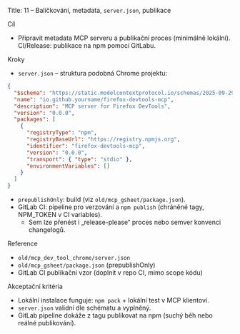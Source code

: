 Title: 11 – Balíčkování, metadata, `server.json`, publikace

Cíl

- Připravit metadata MCP serveru a publikační proces (minimálně lokální). CI/Release: publikace na npm pomocí GitLabu.

Kroky

- `server.json` – struktura podobná Chrome projektu:

```json
{
  "$schema": "https://static.modelcontextprotocol.io/schemas/2025-09-29/server.schema.json",
  "name": "io.github.yourname/firefox-devtools-mcp",
  "description": "MCP server for Firefox DevTools",
  "version": "0.0.0",
  "packages": [
    {
      "registryType": "npm",
      "registryBaseUrl": "https://registry.npmjs.org",
      "identifier": "firefox-devtools-mcp",
      "version": "0.0.0",
      "transport": { "type": "stdio" },
      "environmentVariables": []
    }
  ]
}
```

- `prepublishOnly`: build (viz `old/mcp_gsheet/package.json`).
- GitLab CI: pipeline pro verzování a `npm publish` (chráněné tagy, NPM_TOKEN v CI variables).
  - Sem lze přenést i „release-please“ proces nebo semver konvenci changelogů.

Reference

- `old/mcp_dev_tool_chrome/server.json`
- `old/mcp_gsheet/package.json` (prepublishOnly)
 - GitLab CI publikační vzor (doplnit v repo CI, mimo scope kódu)

Akceptační kritéria

- Lokální instalace funguje: `npm pack` + lokální test v MCP klientovi.
- `server.json` validní dle schématu a vyplněný.
- GitLab pipeline dokáže z tagu publikovat na npm (suchý běh nebo reálné publikování).

